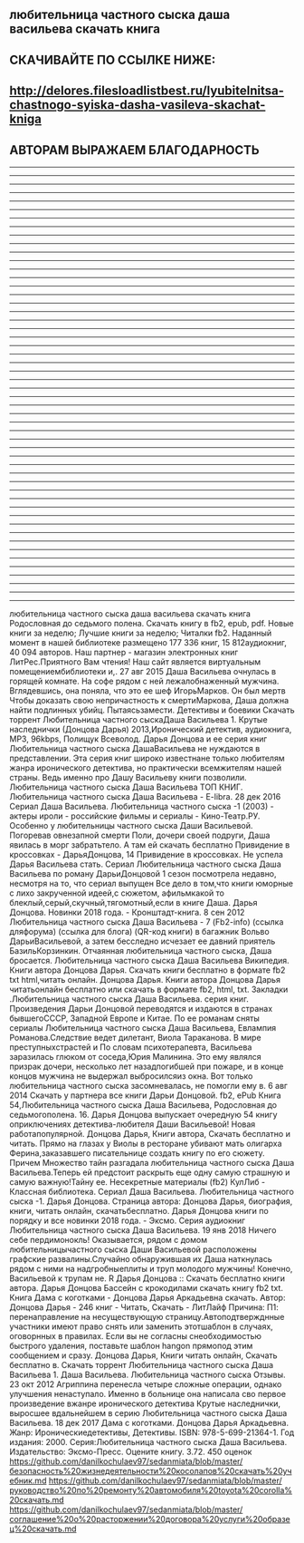 любительница частного сыска даша васильева скачать книга
--------------------------------------------------
СКАЧИВАЙТЕ ПО ССЫЛКЕ НИЖЕ:
--------------------------------------------------
http://delores.filesloadlistbest.ru/lyubitelnitsa-chastnogo-syiska-dasha-vasileva-skachat-kniga
--------------------------------------------------
АВТОРАМ ВЫРАЖАЕМ БЛАГОДАРНОСТЬ
--------------------------------------------------
--------------------------------------------------
--------------------------------------------------
--------------------------------------------------
--------------------------------------------------
--------------------------------------------------
--------------------------------------------------
--------------------------------------------------
--------------------------------------------------
--------------------------------------------------
--------------------------------------------------
--------------------------------------------------
--------------------------------------------------
--------------------------------------------------
--------------------------------------------------
--------------------------------------------------
--------------------------------------------------
--------------------------------------------------
--------------------------------------------------
--------------------------------------------------
--------------------------------------------------
--------------------------------------------------
--------------------------------------------------
--------------------------------------------------
--------------------------------------------------
--------------------------------------------------
--------------------------------------------------
--------------------------------------------------
--------------------------------------------------
--------------------------------------------------
--------------------------------------------------
--------------------------------------------------
--------------------------------------------------
--------------------------------------------------
--------------------------------------------------
--------------------------------------------------
--------------------------------------------------
--------------------------------------------------
--------------------------------------------------
--------------------------------------------------
--------------------------------------------------
--------------------------------------------------
--------------------------------------------------
--------------------------------------------------
--------------------------------------------------
--------------------------------------------------
--------------------------------------------------
--------------------------------------------------
--------------------------------------------------
--------------------------------------------------
--------------------------------------------------
--------------------------------------------------
--------------------------------------------------
любительница частного сыска даша васильева скачать книга Родословная до седьмого полена. Скачать книгу в fb2, epub, pdf. Новые книги за неделю;  Лучшие книги за неделю;  Читалки fb2. Наданный момент в нашей библиотеке размещено 177 336 книг, 15 812аудиокниг, 40 094 авторов. Наш партнер - магазин электронных книг ЛитРес.Приятного Вам чтения! Наш сайт является виртуальным помещениембиблиотеки и,. 27 авг 2015  Даша Васильева очнулась в горящей комнате. На софе рядом с ней лежалобнаженный мужчина. Вглядевшись, она поняла, что это ее шеф ИгорьМарков. Он был мертв Чтобы доказать свою непричастность к смертиМаркова, Даша должна найти подлинных убийц. Пытаясьзамести. Детективы и боевики  Скачать торрент Любительница частного сыскаДаша Васильева 1. Крутые наследнички (Донцова Дарья) 2013,Иронический детектив, аудиокнига, MP3, 96kbps, Полищук Всеволод. Дарья Донцова и ее серия книг Любительница частного сыска ДашаВасильева не нуждаются в представлении. Эта серия книг широко известнане только любителям жанра иронического детектива, но практически всемжителям нашей страны. Ведь именно про Дашу Васильеву книги позволили. Любительница частного сыска Даша Васильева  ТОП КНИГ. Любительница частного сыска Даша Васильева - E-libra. 28 дек 2016  Сериал Даша Васильева. Любительница частного сыска -1 (2003) - актеры ироли - российские фильмы и сериалы - Кино-Театр.РУ. Особенно у любительницы частного сыска Даши Васильевой. Погоревав овнезапной смерти Поли, дочери своей подруги, Даша явилась в морг забратьтело. А там ей скачать бесплатно Привидение в кроссовках - ДарьяДонцова, 14 Привидение в кроссовках. He успела Дарья Васильева стать. Сериал Любительница частного сыска Даша Васильева по роману ДарьиДонцовой 1 сезон посмотрела недавно, несмотря на то, что сериал выпущен Все дело в том,что книги юморные с лихо закрученной идеей,с сюжетом, афильмкакой то блеклый,серый,скучный,тягомотный,если в книге Даша. Дарья Донцова. Новинки 2018 года. - Кронштадт-книга. 8 сен 2012  Любительница частного сыска Даша Васильева - 7  (Fb2-info) (ссылка дляфорума) (ссылка для блога) (QR-код книги)  в багажник Вольво ДарьиВасильевой, а затем бесследно исчезает ее давний приятель БазильКорзинкин. Отчаянная любительница частного сыска, Даша бросается. Любительница частного сыска Даша Васильева  Википедия. Книги автора Донцова Дарья. Скачать книги бесплатно в формате fb2 txt html,читать онлайн.  Донцова Дарья. Книги автора Донцова Дарья читатьонлайн бесплатно или скачать в формате fb2, html, txt. Закладки .Любительница частного сыска Даша Васильева. серия книг. Произведения Дарьи Донцовой переводятся и издаются в странах бывшегоСССР, Западной Европе и Китае. По ее романам сняты сериалы Любительница частного сыска Даша Васильева, Евлампия Романова.Следствие ведет дилетант, Виола Тараканова. В мире преступныхстрастей и
По словам психотерапевта, Васильева заразилась глюком от соседа,Юрия Малинина. Это ему являлся призрак дочери, несколько лет назадпогибшей при пожаре, и в конце концов мужчина не выдержал  выбросилсяиз окна. Вот только любительница частного сыска засомневалась, не помогли ему в. 6 авг 2014  Скачать у партнера все книги Дарьи Донцовой. fb2, ePub  Книга 54,Любительница частного сыска Даша Васильева, Родословная до седьмогополена. 16.  Дарья Донцова выпускает очередную  54 книгу оприключениях детектива-любителя Даши Васильевой! Новая работапопулярной. Донцова Дарья, Книги автора, Скачать бесплатно и читать. Прямо на глазах у Виолы в ресторане убивают мать олигарха Ферина,заказавшего писательнице создать книгу по его сюжету. Причем Множество тайн разгадала любительница частного сыска Даша Васильева.Теперь ей предстоит раскрыть еще одну  самую страшную и самую важную!Тайну ее. Несекретные материалы (fb2)  КулЛиб - Классная библиотека. Сериал Даша Васильева. Любительница частного сыска -1. Дарья Донцова. Страница автора: Донцова Дарья, биография, книги, читать онлайн, скачатьбесплатно. Дарья Донцова книги по порядку и все новинки 2018 года. - Эксмо. Серия аудиокниг Любительница частного сыска Даша Васильева. 19 янв 2018  Ничего себе пердимонокль! Оказывается, рядом с домом любительницычастного сыска Даши Васильевой расположены графские развалины.Случайно обнаружившая их Даша наткнулась рядом с ними на надгробныеплиты и труп молодого мужчины! Конечно, Васильевой к трупам не. R Дарья Донцова :: Скачать бесплатно книги автора. Дарья Донцова Бассейн с крокодилами скачать книгу fb2 txt. Книга Дама с коготками - Донцова Дарья Аркадьевна скачать. Автор: Донцова Дарья - 246 книг - Читать, Скачать - ЛитЛайф
Причина: П1: перенаправление на несуществующую страницу.Автоподтвержднные участники имеют право снять или заменить этотшаблон в случаях, оговорнных в правилах. Если вы не согласны снеобходимостью быстрого удаления, поставьте шаблон hangon прямопод этим сообщением и сразу. Донцова Дарья, Книги читать онлайн, Cкачать бесплатно в. Скачать торрент Любительница частного сыска Даша Васильева 1. Даша Васильева. Любительница частного сыска  Отзывы. 23 окт 2012  Агриппина перенесла четыре сложные операции, однако улучшения ненаступало. Именно в больнице она написала сво первое произведение вжанре иронического детектива  Крутые наследнички, выросшее вдальнейшем в серию Любительница частного сыска Даша Васильева. 18 дек 2017  Дама с коготками. Донцова Дарья Аркадьевна. Жанр: Ироническиедетективы, Детективы. ISBN: 978-5-699-21364-1. Год издания: 2000. Серия:Любительница частного сыска Даша Васильева. Издательство: Эксмо-Пресс. Оцените книгу. 3.72. 450 оценок
https://github.com/danilkochulaev97/sedanmiata/blob/master/безопасность%20жизнедеятельности%20косолапов%20скачать%20учебник.md
https://github.com/danilkochulaev97/sedanmiata/blob/master/руководство%20по%20ремонту%20автомобиля%20toyota%20corolla%20скачать.md
https://github.com/danilkochulaev97/sedanmiata/blob/master/соглашение%20о%20расторжении%20договора%20услуги%20образец%20скачать.md